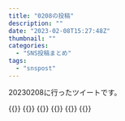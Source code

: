 ```yaml
---
title: "0208の投稿"
description: ""
date: "2023-02-08T15:27:48Z"
thumbnail: ""
categories:
  - "SNS投稿まとめ"
tags:
  - "snspost"
---
```

20230208に行ったツイートです。
<!--more-->
{{<othersns text="<p>そんなこと言ったらMastodonはいつもPleromaとかMisskeyから飛んできてるマークアップだいたい見えてないしコードブロックとか読めたもんじゃないよw</p>" date="2023-02-08T11:09:31.000Z" url="https://odakyu.app/users/ars42525/statuses/109828700142348103" screenname="Qunagi">}}
{{<othersns text="<p>自動で間違いなくアップグレードしてくれてそれが原因で壊れたら補償されるしなんなら数万円で買い換えるだけでよく<br/>そのマシンの中のストレージには何の重要なデータも乗ってない状態を保てる機械<br/>マジで貴重</p>" date="2023-02-08T10:31:11.000Z" url="https://best-friends.chat/users/masarakki/statuses/109828613951575486" screenname="Qunagi">}}
{{<othersns text="逆に言えばその辺の魔法への曖昧さを気にさせないような描かれ方をされてると、世界自体のシビアさは好みだから好きな方の作品ではあるんだよな。クィディッチのルールはスポーツとして穴が大きすぎたりするけど" date="2023-02-08T05:39:39.000Z" url="https://qunagi.qunagi.net/notice/ASSaFCwNkdv2XsCdIe" screenname="Qunagi">}}
{{<othersns text="ハリーポッターは映画が世代だから原作だと3巻の後頃から原作全部買っててまあまあ好きだし、売れるためには全く必要のない要素だから書かれてなくていいんだけど、魔法の原理的なものがあんまりはっきりしてない部分は気に食わない<br/>魔法の発動のために杖の振り方が重要なのか、呪文が重要なのか、それともそれ以外の要素なのかとかそのへん<br/>6巻で急にだと思うけど魔法力みたいな単位というか指標も急に出てきたり" date="2023-02-08T05:16:32.000Z" url="https://qunagi.qunagi.net/notice/ASSYBIFdrfrbwvDWim" screenname="Qunagi">}}
{{<othersns text="だから本当に一極集中をなくしたいのであれば鯖の違いを見えなくしてランダムで振り分けられるようにする必要があるか<br/>まあ、別に一極集中が悪でもないしな。自分がなんとなく一極集中してるのがいやなのは、1箇所に負荷が集中してその鯖を運営してる人が困ってるんじゃないかっていう勝手な心配で、実際のところは困ってたら対処してるはずで、そうでなくて人を増やしてるんだから的外れな心配なんだよな<br/>んで、それが悪じゃないと、集中してるほうが当然処理とかはやりやすいからそっちのほうがいいってことになる" date="2023-02-08T01:39:58.000Z" url="https://qunagi.qunagi.net/notice/ASSEqz95I8pTlzkjGi" screenname="Qunagi">}}
{{<othersns text="どのサーバーでもフォローしたりできるっていうのが、初見の一般人には伝わらないよなあ<br/>というかまずサーバーとはなにかを理解してもらうのが大変かなあ<br/>多分ちょっとゲームやる人だとマインクラフトとかでサーバーって言葉は知るだろうけど、多分そのレベルだとゲームの部屋くらいの認識になる。で、部屋を超えていろいろやるのは無理だからそのレベルで理解してても集中しちゃうな。FFとかのMMOの鯖も鯖だったかワールドだったか間でいろいろやるのは難しいのは一緒だしな<br/>その辺を超えて理解してもらうにはプロトコルまではいかなくても概念を理解してないといけない<br/>それを単にTwitterの代替を求めてる人に期待するのは無理だよなあ" date="2023-02-08T01:25:49.000Z" url="https://qunagi.qunagi.net/notice/ASSDahqripgjY8u9bc" screenname="Qunagi">}}
